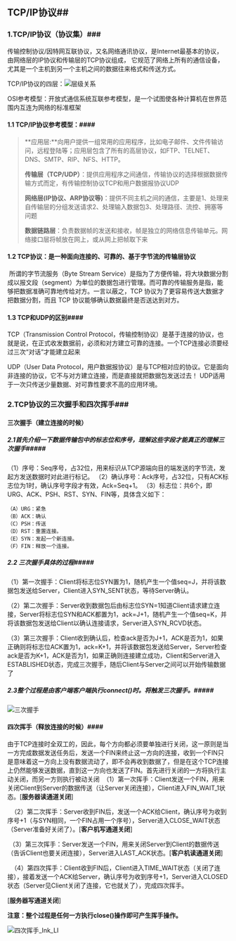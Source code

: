 ## TCP/IP协议##

### 1.TCP/IP协议（协议集）###

传输控制协议/因特网互联协议，又名网络通讯协议，是Internet最基本的协议，由网络层的IP协议和传输层的TCP协议组成， 它规范了网络上所有的通信设备，尤其是一个主机到另一个主机之间的数据往来格式和传送方式。

TCP/IP协议的四层：![层级关系](C:\Users\acer\Desktop\LearningNote\s_022TCP协议和IP协议\层级关系.jpg)

OSI参考模型：开放式通信系统互联参考模型，是一个试图使各种计算机在世界范围内互连为网络的标准框架

#### 1.1 TCP/IP协议参考模型：####

> **应用层:**向用户提供一组常用的应用程序，比如电子邮件、文件传输访问，远程登陆等；应用层包含了所有的高层协议，如FTP、TELNET、DNS、SMTP、RIP、NFS、HTTP。
>
> **传输层（TCP/UDP）**：提供应用程序之间通信，传输协议的选择根据数据传输方式而定，有传输控制协议TCP和用户数据报协议UDP
>
> **网络层(IP协议、ARP协议等)**：提供不同主机之间的通信，主要是1、处理来自传输层的分组发送请求2、处理输入数据包3、处理路径、流控、拥塞等问题
>
> **数据链路层**：负责数据帧的发送和接收，帧是独立的网络信息传输单元。网络接口层将帧放在网上，或从网上把帧取下来

#### 1.2 TCP协议：是一种面向连接的、可靠的、基于字节流的传输层协议    #

 所谓的字节流服务（Byte Stream Service）是指为了方便传输，将大块数据分割成以报文段（segment）为单位的数据包进行管理。而可靠的传输服务是指，能够把数据准确可靠地传给对方。一言以蔽之，TCP 协议为了更容易传送大数据才把数据分割，而且 TCP 协议能够确认数据最终是否送达到对方。

#### 1.3 TCP和UDP的区别####

TCP（Transmission Control Protocol，传输控制协议）是基于连接的协议，也就是说，在正式收发数据前，必须和对方建立可靠的连接。一个TCP连接必须要经过三次“对话”才能建立起来

UDP（User Data Protocol，用户数据报协议）是与TCP相对应的协议。它是面向非连接的协议，它不与对方建立连接，而是直接就把数据包发送过去！ UDP适用于一次只传送少量数据、对可靠性要求不高的应用环境。

### 2.TCP协议的三次握手和四次挥手###

#### 三次握手（建立连接的时候）

##### 2.1首先介绍一下数据传输包中的标志位和序号，理解这些字段才能真正的理解**三次握手**#####

（1）序号：Seq序号，占32位，用来标识从TCP源端向目的端发送的字节流，发起方发送数据时对此进行标记。
（2）确认序号：Ack序号，占32位，只有ACK标志位为1时，确认序号字段才有效，Ack=Seq+1。
（3）标志位：共6个，即URG、ACK、PSH、RST、SYN、FIN等，具体含义如下：

```
（A）URG：紧急
（B）ACK：确认
（C）PSH：传送
（D）RST：重置连接。
（E）SYN：发起一个新连接。
（F）FIN：释放一个连接。
```

##### 2.2 三次握手具体的过程#####

（1）第一次握手：Client将标志位SYN置为1，随机产生一个值seq=J，并将该数据包发送给Server，Client进入SYN_SENT状态，等待Server确认。

（2）第二次握手：Server收到数据包后由标志位SYN=1知道Client请求建立连接，Server将标志位SYN和ACK都置为1，ack=J+1，随机产生一个值seq=K，并将该数据包发送给Client以确认连接请求，Server进入SYN_RCVD状态。

（3）第三次握手：Client收到确认后，检查ack是否为J+1，ACK是否为1，如果正确则将标志位ACK置为1，ack=K+1，并将该数据包发送给Server，Server检查ack是否为K+1，ACK是否为1，如果正确则连接建立成功，Client和Server进入ESTABLISHED状态，完成三次握手，随后Client与Server之间可以开始传输数据了

##### 2.3整个过程是由客户端客户端执行connect()时。将触发三次握手。#####

![三次握手](C:\Users\acer\Desktop\LearningNote\s_022TCP协议和IP协议\三次握手.png)

#### 四次挥手（释放连接的时候）####

  由于TCP连接时全双工的，因此，每个方向都必须要单独进行关闭，这一原则是当一方完成数据发送任务后，发送一个FIN来终止这一方向的连接，收到一个FIN只是意味着这一方向上没有数据流动了，即不会再收到数据了，但是在这个TCP连接上仍然能够发送数据，直到这一方向也发送了FIN。首先进行关闭的一方将执行主动关闭，而另一方则执行被动关闭
 （1）第一次挥手：Client发送一个FIN，用来关闭Client到Server的数据传送（让Server关闭连接），Client进入FIN_WAIT_1状态。[**服务器读通道关闭**]

  （2）第二次挥手：Server收到FIN后，发送一个ACK给Client，确认序号为收到序号+1（与SYN相同，一个FIN占用一个序号），Server进入CLOSE_WAIT状态（Server准备好关闭了）。[**客户机写通道关闭**]

 （3）第三次挥手：Server发送一个FIN，用来关闭Server到Client的数据传送（告诉Client也要关闭连接），Server进入LAST_ACK状态。[**客户机读通道关闭**]

  （4）第四次挥手：Client收到FIN后，Client进入TIME_WAIT状态（关闭了连接），接着发送一个ACK给Server，确认序号为收到序号+1，Server进入CLOSED状态（Server见Client关闭了连接，它也就关了），完成四次挥手。

[**服务器写通道关闭**]

**注意：整个过程是任何一方执行close()操作即可产生挥手操作。** 

![四次挥手_Ink_LI](C:\Users\acer\Desktop\LearningNote\s_022TCP协议和IP协议\四次挥手_Ink_LI.jpg)